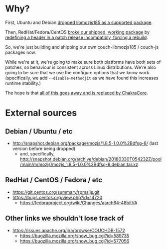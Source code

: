 # Why?

First, Ubuntu and Debian [dropped libmozjs185 as a supported package](https://tracker.debian.org/news/944342/removed-185-100dfsg-8-from-unstable/).

Then, RedHat/Fedora/CentOS [broke our shipped, working package](https://github.com/apache/couchdb/issues/1293) by [redefining a header in a patch release incompatibly, forcing a rebuild](https://bugs.centos.org/view.php?id=14720).

So, we're just building and shipping our own couch-libmozjs185 / couch-js packages now.

While we're at it, we're going to make sure both platforms have both sets of patches, so behaviour is consistent across Linux distributions. We're also going to be sure that we use the configure options that we know work (specifically, we add `--disable-methodjit` as we have found this increases runtime stability.)

The hope is that [all of this goes away and is replaced by ChakraCore](https://github.com/apache/couchdb/issues/1334).

# External sources

## Debian / Ubuntu / etc

* http://snapshot.debian.org/package/mozjs/1.8.5-1.0.0%2Bdfsg-8/ (last version before being dropped)
  * and, specifically, http://snapshot.debian.org/archive/debian/20180330T054232Z/pool/main/m/mozjs/mozjs_1.8.5-1.0.0%2Bdfsg-8.debian.tar.xz

## RedHat / CentOS / Fedora / etc

* https://git.centos.org/summary/rpms!js.git
* https://bugs.centos.org/view.php?id=14720
  * https://fedoraproject.org/wiki/Changes/aarch64-48bitVA

## Other links we shouldn't lose track of

* https://issues.apache.org/jira/browse/COUCHDB-1572
  * https://bugzilla.mozilla.org/show_bug.cgi?id=589735
  * https://bugzilla.mozilla.org/show_bug.cgi?id=577056
